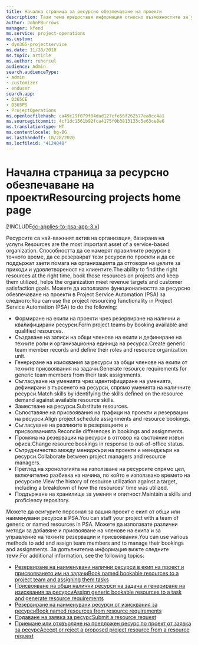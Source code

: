 ```yaml
---
title: Начална страница за ресурсно обезпечаване на проекти
description: Тази тема предоставя информация относно възможностите за управление на ресурси в Project Service Automation (PSA) за Dynamics 365.
author: JohnPBurrows
manager: kfend
ms.service: project-operations
ms.custom:
- dyn365-projectservice
ms.date: 11/28/2018
ms.topic: article
ms.author: ruhercul
audience: Admin
search.audienceType:
- admin
- customizer
- enduser
search.app:
- D365CE
- D365PS
- ProjectOperations
ms.openlocfilehash: ca49c29f079f04dad127cfe56f262577ea8cc4a1
ms.sourcegitcommit: 4cf1dc1561b92fca4175f0b3813133c5e63ce8e6
ms.translationtype: HT
ms.contentlocale: bg-BG
ms.lasthandoff: 10/28/2020
ms.locfileid: "4124040"
---
```

# <a name="resourcing-projects-home-page"></a><span data-ttu-id="72a32-103">Начална страница за ресурсно обезпечаване на проекти</span><span class="sxs-lookup"><span data-stu-id="72a32-103">Resourcing projects home page</span></span>

[!INCLUDE[cc-applies-to-psa-app-3.x](../includes/cc-applies-to-psa-app-3x.md)]

<span data-ttu-id="72a32-104">Ресурсите са най-важният актив на организация, базирана на услуги.</span><span class="sxs-lookup"><span data-stu-id="72a32-104">Resources are the most important asset of a service-based organization.</span></span> <span data-ttu-id="72a32-105">Способността да се намерят правилните ресурси в точното време, да се резервират тези ресурси по проекти и да се поддържат заети помага на организацията да отговори на целите за приходи и удовлетвореност на клиентите.</span><span class="sxs-lookup"><span data-stu-id="72a32-105">The ability to find the right resources at the right time, book those resources on projects and keep them utilized, helps the organization meet revenue targets and customer satisfaction goals.</span></span> <span data-ttu-id="72a32-106">Можете да използвате функционалността за ресурсно обезпечаване на проекти в Project Service Automation (PSA) за следното:</span><span class="sxs-lookup"><span data-stu-id="72a32-106">You can use the project resourcing functionality in Project Service Automation (PSA) to do the following:</span></span>

- <span data-ttu-id="72a32-107">Формиране на екипи на проекти чрез резервиране на налични и квалифицирани ресурси.</span><span class="sxs-lookup"><span data-stu-id="72a32-107">Form project teams by booking available and qualified resources.</span></span>
- <span data-ttu-id="72a32-108">Създаване на записи на общи членове на екипи и дефиниране на техните роли и организационна единица на ресурса.</span><span class="sxs-lookup"><span data-stu-id="72a32-108">Create generic team member records and define their roles and resource organization unit.</span></span>
- <span data-ttu-id="72a32-109">Генериране на изисквания за ресурси за общи членове на екипи от техните присвоявания на задачи.</span><span class="sxs-lookup"><span data-stu-id="72a32-109">Generate resource requirements for generic team members from their task assignments.</span></span>
- <span data-ttu-id="72a32-110">Съгласуване на уменията чрез идентифициране на уменията, дефинирани в търсенето на ресурси, спрямо уменията на наличните ресурси.</span><span class="sxs-lookup"><span data-stu-id="72a32-110">Match skills by identifying the skills defined on the resource demand against available resource skills.</span></span>
- <span data-ttu-id="72a32-111">Заместване на ресурси.</span><span class="sxs-lookup"><span data-stu-id="72a32-111">Substitute resources.</span></span>
- <span data-ttu-id="72a32-112">Съпоставяне на присвоявания на графици на проекти и резервации на ресурси.</span><span class="sxs-lookup"><span data-stu-id="72a32-112">Align project schedule assignments and resource bookings.</span></span>
- <span data-ttu-id="72a32-113">Съгласуване на разликите в резервациите и присвояванията.</span><span class="sxs-lookup"><span data-stu-id="72a32-113">Reconcile differences in bookings and assignments.</span></span>
- <span data-ttu-id="72a32-114">Промяна на резервации на ресурси в отговор на състояние извън офиса.</span><span class="sxs-lookup"><span data-stu-id="72a32-114">Change resource bookings in response to out-of-office status.</span></span>
- <span data-ttu-id="72a32-115">Сътрудничество между мениджъри на проекти и мениджъри на ресурси.</span><span class="sxs-lookup"><span data-stu-id="72a32-115">Collaborate between project managers and resource managers.</span></span>
- <span data-ttu-id="72a32-116">Преглед на хронологията на използване на ресурсите спрямо цел, включително разбивка на начина, по който е използвано времето на ресурсите.</span><span class="sxs-lookup"><span data-stu-id="72a32-116">View the history of resource utilization against a target, including a breakdown of how the resources' time was utilized.</span></span>
- <span data-ttu-id="72a32-117">Поддържане на хранилище за умения и опитност.</span><span class="sxs-lookup"><span data-stu-id="72a32-117">Maintain a skills and proficiency repository.</span></span>


<span data-ttu-id="72a32-118">Можете да осигурите персонал за вашия проект с екип от общи или наименувани ресурси в PSA.</span><span class="sxs-lookup"><span data-stu-id="72a32-118">You can staff your project with a team of generic or named resources in PSA.</span></span> <span data-ttu-id="72a32-119">Можете да използвате различни методи за добавяне и присвояване на членове на екипа и за управление на техните резервации и присвоявания.</span><span class="sxs-lookup"><span data-stu-id="72a32-119">You can use various methods to add and assign team members and to manage their bookings and assignments.</span></span> <span data-ttu-id="72a32-120">За допълнителна информация вижте следните теми:</span><span class="sxs-lookup"><span data-stu-id="72a32-120">For additional information, see the following topics:</span></span>

- [<span data-ttu-id="72a32-121">Резервиране на наименувани налични ресурси в екип на проект и присвояването им на задачи</span><span class="sxs-lookup"><span data-stu-id="72a32-121">Book named bookable resources to a project team and assigning them tasks</span></span>](assign-named-bookable-resource.md)
- [<span data-ttu-id="72a32-122">Присвояване на общи налични ресурси на задача и генериране на изисквания за ресурси</span><span class="sxs-lookup"><span data-stu-id="72a32-122">Assign generic bookable resources to a task and generate resource requirements</span></span>](assign-generic-bookable-resource.md)
- [<span data-ttu-id="72a32-123">Резервиране на наименувани ресурси от изисквания за ресурси</span><span class="sxs-lookup"><span data-stu-id="72a32-123">Book named resources from resource requirements</span></span>](book-named-resource.md)
- [<span data-ttu-id="72a32-124">Подаване на заявка за ресурс</span><span class="sxs-lookup"><span data-stu-id="72a32-124">Submit a resource request</span></span>](submit-resource-request.md)
- [<span data-ttu-id="72a32-125">Приемане или отхвърляне на предложен ресурс по проект от заявка за ресурс</span><span class="sxs-lookup"><span data-stu-id="72a32-125">Accept or reject a proposed project resource from a resource request</span></span>](accept-reject-proposed-resource.md)
